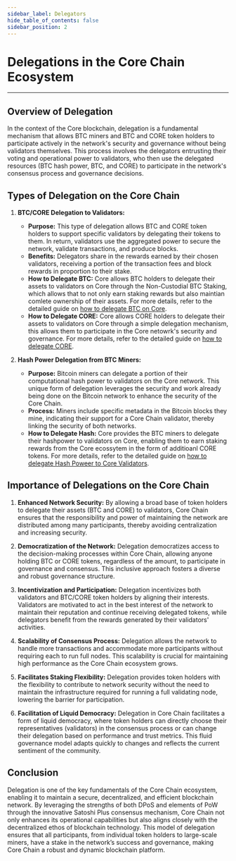 ```yaml
---
sidebar_label: Delegators
hide_table_of_contents: false
sidebar_position: 2
---
```


# Delegations in the Core Chain Ecosystem

---

## Overview of Delegation

In the context of the Core blockchain, delegation is a fundamental mechanism that allows BTC miners and BTC and CORE token holders to participate actively in the network's security and governance without being validators themselves. This process involves the delegators entrusting their voting and operational power to validators, who then use the delegated resources (BTC hash power, BTC, and CORE) to participate in the network's consensus process and governance decisions.

## Types of Delegation on the Core Chain

1. **BTC/CORE Delegation to Validators:**

   - **Purpose:** This type of delegation allows BTC and CORE token holders to support specific validators by delegating their tokens to them. In return, validators use the aggregated power to secure the network, validate transactions, and produce blocks.
   - **Benefits:** Delegators share in the rewards earned by their chosen validators, receiving a portion of the transaction fees and block rewards in proportion to their stake.
   - **How to Delegate BTC:** Core allows BTC holders to delegate their assets to validators on Core through the Non-Custodial BTC Staking, which allows that to not only earn staking rewards but also maintian comlete ownership of their assets. For more details, refer to the detailed guide on [how to delegate BTC on Core](../Learn/products/btc-staking/stake-btc-guide.md).
   - **How to Delegate CORE:** Core allows CORE holders to delegate their assets to validators on Core through a simple delegation mechanism, this allows them to participate in the Core netowrk's security and governance. For more details, refer to the detailed guide on [how to delegate CORE](./delegating-core.md).

2. **Hash Power Delegation from BTC Miners:**

   - **Purpose:** Bitcoin miners can delegate a portion of their computational hash power to validators on the Core network. This unique form of delegation leverages the security and work already being done on the Bitcoin network to enhance the security of the Core Chain.
   - **Process:** Miners include specific metadata in the Bitcoin blocks they mine, indicating their support for a Core Chain validator, thereby linking the security of both networks.
   - **How to Delegate Hash:** Core provides the BTC miners to delegate their hashpower to validators on Core, enabling them to earn staking rewards from the Core ecossytem in the form of additioanl CORE tokens. For more details, refer to the detailed guide on [how to delegate Hash Poweer to Core Validators](./delegating-hash.md).

## Importance of Delegations on the Core Chain

1. **Enhanced Network Security:** By allowing a broad base of token holders to delegate their assets (BTC and CORE) to validators, Core Chain ensures that the responsibility and power of maintaining the network are distributed among many participants, thereby avoiding centralization and increasing security.

2. **Democratization of the Network:** Delegation democratizes access to the decision-making processes within Core Chain, allowing anyone holding BTC or CORE tokens, regardless of the amount, to participate in governance and consensus. This inclusive approach fosters a diverse and robust governance structure.

3. **Incentivization and Participation:** Delegation incentivizes both validators and BTC/CORE token holders by aligning their interests. Validators are motivated to act in the best interest of the network to maintain their reputation and continue receiving delegated tokens, while delegators benefit from the rewards generated by their validators' activities.

4. **Scalability of Consensus Process:** Delegation allows the network to handle more transactions and accommodate more participants without requiring each to run full nodes. This scalability is crucial for maintaining high performance as the Core Chain ecosystem grows.

5. **Facilitates Staking Flexibility:** Delegation provides token holders with the flexibility to contribute to network security without the need to maintain the infrastructure required for running a full validating node, lowering the barrier for participation.

6. **Facilitation of Liquid Democracy:** Delegation in Core Chain facilitates a form of liquid democracy, where token holders can directly choose their representatives (validators) in the consensus process or can change their delegation based on performance and trust metrics. This fluid governance model adapts quickly to changes and reflects the current sentiment of the community.

## Conclusion

Delegation is one of the key fundamentals of the Core Chain ecosystem, enabling it to maintain a secure, decentralized, and efficient blockchain network. By leveraging the strengths of both DPoS and elements of PoW through the innovative Satoshi Plus consensus mechanism, Core Chain not only enhances its operational capabilities but also aligns closely with the decentralized ethos of blockchain technology. This model of delegation ensures that all participants, from individual token holders to large-scale miners, have a stake in the network’s success and governance, making Core Chain a robust and dynamic blockchain platform.

